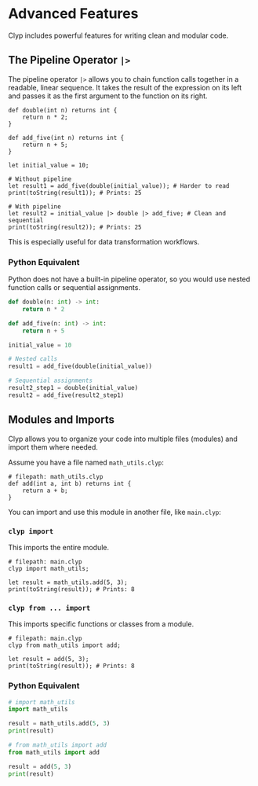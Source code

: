 # Advanced Features

Clyp includes powerful features for writing clean and modular code.

## The Pipeline Operator `|>`

The pipeline operator `|>` allows you to chain function calls together in a readable, linear sequence. It takes the result of the expression on its left and passes it as the first argument to the function on its right.

```clyp
def double(int n) returns int {
    return n * 2;
}

def add_five(int n) returns int {
    return n + 5;
}

let initial_value = 10;

# Without pipeline
let result1 = add_five(double(initial_value)); # Harder to read
print(toString(result1)); # Prints: 25

# With pipeline
let result2 = initial_value |> double |> add_five; # Clean and sequential
print(toString(result2)); # Prints: 25
```

This is especially useful for data transformation workflows.

### Python Equivalent

Python does not have a built-in pipeline operator, so you would use nested function calls or sequential assignments.

```python
def double(n: int) -> int:
    return n * 2

def add_five(n: int) -> int:
    return n + 5

initial_value = 10

# Nested calls
result1 = add_five(double(initial_value))

# Sequential assignments
result2_step1 = double(initial_value)
result2 = add_five(result2_step1)
```

## Modules and Imports

Clyp allows you to organize your code into multiple files (modules) and import them where needed.

Assume you have a file named `math_utils.clyp`:
```clyp
# filepath: math_utils.clyp
def add(int a, int b) returns int {
    return a + b;
}
```

You can import and use this module in another file, like `main.clyp`:

### `clyp import`

This imports the entire module.

```clyp
# filepath: main.clyp
clyp import math_utils;

let result = math_utils.add(5, 3);
print(toString(result)); # Prints: 8
```

### `clyp from ... import`

This imports specific functions or classes from a module.

```clyp
# filepath: main.clyp
clyp from math_utils import add;

let result = add(5, 3);
print(toString(result)); # Prints: 8
```

### Python Equivalent

```python
# import math_utils
import math_utils

result = math_utils.add(5, 3)
print(result)

# from math_utils import add
from math_utils import add

result = add(5, 3)
print(result)
```
